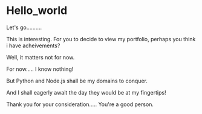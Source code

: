 # Hello_world
Let's go..........

This is interesting. For you to decide to view my portfolio, perhaps you think i have acheivements?

Well, it matters not for now.

For now..... I know nothing!

But Python and Node.js shall be my domains to conquer.

And I shall eagerly await the day they would be at my fingertips!

Thank you for your consideration..... You're a good person.
